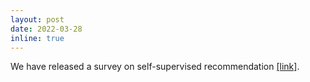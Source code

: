 ```yaml
---
layout: post
date: 2022-03-28
inline: true
---
```


We have released a survey on self-supervised recommendation [[link]](https://arxiv.org/abs/2203.15876).
